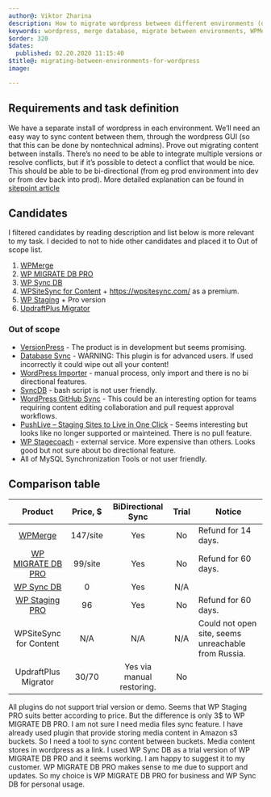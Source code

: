 ```yaml
---
author@: Viktor Zharina
description: How to migrate wordpress between different environments (dev, staging, production)
keywords: wordpress, merge database, migrate between environments, WPMerge, WP MIGRATE DB PRO, WP Sync DB, WP Staging PRO
$order: 320
$dates:
  published: 02.20.2020 11:15:40
$title@: migrating-between-environments-for-wordpress
image: 

---
```


## Requirements and task definition

We have a separate install of wordpress in each environment. We’ll need an easy way to sync content between them, through the wordpress GUI (so that this can be done by nontechnical admins).
Prove out migrating content between installs. There’s no need to be able to integrate multiple versions or resolve conflicts, but if it’s possible to detect a conflict that would be nice.
This should be able to be bi-directional (from eg prod environment into dev or from dev back into prod).
More detailed explanation can be found in [sitepoint article](https://www.sitepoint.com/synchronize-wordpress-live-development-databases/)

## Candidates
I filtered candidates by reading description and list below is more relevant to my task. I decided to not to 
hide other candidates and placed it to Out of scope list.
  
1. [WPMerge](https://wpmerge.io/)
2. [WP MIGRATE DB PRO](https://deliciousbrains.com/wp-migrate-db-pro/)
3. [WP Sync DB](http://wp-sync-db.github.io/)
4. [WPSiteSync for Content](https://wordpress.org/plugins/wpsitesynccontent/) + https://wpsitesync.com/ as a premium.
5. [WP Staging](https://wordpress.org/plugins/wp-staging/) + Pro version
6. [UpdraftPlus Migrator](https://updraftplus.com/migrator/)

### Out of scope
* [VersionPress](https://versionpress.net/) - The product is in development but seems promising.
* [Database Sync](https://wordpress.org/plugins/database-sync/) - WARNING: This plugin is for advanced users. If used incorrectly it could wipe out all your content!
* [WordPress Importer](https://wordpress.org/plugins/wordpress-importer/) - manual process, only import and there is no bi directional features.
* [SyncDB](https://github.com/jplew/SyncDB) - bash script is not user friendly.
* [WordPress GitHub Sync](https://wordpress.org/plugins/wp-github-sync/) - This could be an interesting option for teams requiring content editing collaboration and pull request approval workflows.
* [PushLive – Staging Sites to Live in One Click](https://wordpress.org/plugins/pushlive/) - Seems interesting but looks like no longer supported or mainteined. There is no pull feature.
* [WP Stagecoach](https://wpstagecoach.com/pricing/) - external service. More expensive than others. Looks good but not sure about bo directional feature.
* All of MySQL Synchronization Tools or not user friendly.


## Comparison table

|         Product        | Price, $ |     BiDirectional Sync    | Trial | Notice                                              |
|:----------------------:|:--------:|:-------------------------:|:-----:|-----------------------------------------------------|
|         [WPMerge](https://youtu.be/lEnGhHa6f1c?t=92)        | 147/site |            Yes            |   No  | Refund for 14 days.                                 |
|    [WP MIGRATE DB PRO](https://youtu.be/8u_kX5d78Bs)   |  99/site |            Yes            |   No  | Refund for 60 days.                                 |
|       [WP Sync DB](https://wp-sync-db.github.io/#videos)       |     0    |            Yes            |  N/A  |                                                     |
|     [WP Staging PRO](https://youtu.be/V9zkyluQJp4)     |    96    |            Yes            |   No  | Refund for 60 days.                                 |
| WPSiteSync for Content |    N/A   |            N/A            |  N/A  | Could not open site, seems unreachable from Russia. |
|  UpdraftPlus Migrator  |   30/70  | Yes via manual restoring. |   No  |                                                     |

All plugins do not support trial version or demo. Seems that WP Staging PRO suits better according to price. But the difference is only 3$ to WP MIGRATE DB PRO.
I am not sure I need media files sync feature. I have already used plugin that provide storing media content in Amazon s3 buckets. 
So I need a tool to sync content between buckets. Media content stores in wordpress as a link.
I used WP Sync DB as a trial version of WP MIGRATE DB PRO and it seems working. I am happy to suggest it to my customer.
WP MIGRATE DB PRO makes sense to me due to support and updates. So my choice is WP MIGRATE DB PRO for business and
WP Sync DB for personal usage.